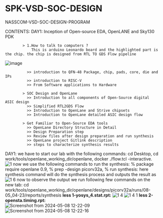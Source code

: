 # SPK-VSD-SOC-DESIGN

NASSCOM-VSD-SOC-DESIGN-PROGRAM

CONTENTS:
  DAY1: Inception of Open-source EDA, OpenLANE and Sky130 PDK
  
            > 1.How to talk to computers ?
                This is arduino Leonardo board and the highlighted part is the chip. the chip is designed from RTL TO GDS Flow pipeline
                
  ![image](https://github.com/saipoojitha13/SPK-VSD-SOC-DESIGN/assets/142095120/91009dd7-6177-4af6-bfc5-ccd81010d9c3)


            
              >> introduction to QFN-48 Package, chip, pads, core, die and IPs
              >> introduction to RISC-V
              >> From Software applications to Hardware
              
            > SOC Design and OpenLane
              >> Introduction to all components of Open-Source digital ASIC design 
              >> Simplified RTL2GDS Flow
              >> Introduction to OpenLane and Strive chipsets
              >> Introduction to OpenLane detailed ASIC design flow

            > Get Familiar to Open-Source EDA tools
              >> OpenLane Directory Structure in Detail
              >> Design Preparation step
              >> Review files after design preparation and run synthesis
              >> OpenLane project Gitlink description
              >> steps to characterize synthesis results


DAY1:  we have to start our lab with the following commands:
      cd Desktop,
      cd work/tools/openlane_working_dir/openlane,
      docker ./flow.tcl -interactive.             
                ![1](https://github.com/saipoojitha13/SPK-VSD-SOC-DESIGN/assets/142095120/42e894c3-7c13-464a-b7d0-aa8ad5e384e1)
                now we use the following commands to run the synthesis:
      % package require openlane 0.9,
      % prep -design picorv32a,
      % run synthesis: here synthesis command will do the synthesis process and outputs the result as 
      ![1 6](https://github.com/saipoojitha13/SPK-VSD-SOC-DESIGN/assets/142095120/42d7e47b-fb92-4dde-a3c8-21197e60e2d7)
      now to observe the output we run following few commands on the new tab:
      cd work/tools/openlane_working_dir/openlane/designs/picorv32a/runs/08-05_04-23/reports/synthesis
      **less 1-yosys_4.stat.rpt:**
      ![1 4](https://github.com/saipoojitha13/SPK-VSD-SOC-DESIGN/assets/142095120/491f9bef-cbbc-4c10-bd98-c6e8b8b8708c)
      ![1 4 1](https://github.com/saipoojitha13/SPK-VSD-SOC-DESIGN/assets/142095120/9e5fedaf-547a-432b-979d-4d20e2c2699d)
      **less 2-opensta.timing.rpt:**  
      ![Screenshot from 2024-05-08 12-22-09](https://github.com/saipoojitha13/SPK-VSD-SOC-DESIGN/assets/142095120/6216a6a5-b8b0-4c93-9015-6dff849e3995)
      ![Screenshot from 2024-05-08 12-22-16](https://github.com/saipoojitha13/SPK-VSD-SOC-DESIGN/assets/142095120/f9b55d59-02c3-4025-955c-5fb50fcd27d3)


      
      
      

    
  
  
                      
